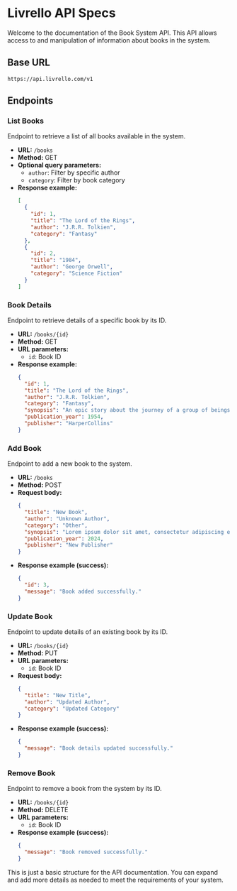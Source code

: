 # Livrello API Specs

Welcome to the documentation of the Book System API. This API allows access to and manipulation of information about books in the system.

## Base URL

```
https://api.livrello.com/v1
```

## Endpoints

### List Books

Endpoint to retrieve a list of all books available in the system.

- **URL:** `/books`
- **Method:** GET
- **Optional query parameters:**
  - `author`: Filter by specific author
  - `category`: Filter by book category
- **Response example:**
  ```json
  [
    {
      "id": 1,
      "title": "The Lord of the Rings",
      "author": "J.R.R. Tolkien",
      "category": "Fantasy"
    },
    {
      "id": 2,
      "title": "1984",
      "author": "George Orwell",
      "category": "Science Fiction"
    }
  ]
  ```

### Book Details

Endpoint to retrieve details of a specific book by its ID.

- **URL:** `/books/{id}`
- **Method:** GET
- **URL parameters:**
  - `id`: Book ID
- **Response example:**
  ```json
  {
    "id": 1,
    "title": "The Lord of the Rings",
    "author": "J.R.R. Tolkien",
    "category": "Fantasy",
    "synopsis": "An epic story about the journey of a group of beings in search of the ultimate fate of the powerful ring.",
    "publication_year": 1954,
    "publisher": "HarperCollins"
  }
  ```

### Add Book

Endpoint to add a new book to the system.

- **URL:** `/books`
- **Method:** POST
- **Request body:**
  ```json
  {
    "title": "New Book",
    "author": "Unknown Author",
    "category": "Other",
    "synopsis": "Lorem ipsum dolor sit amet, consectetur adipiscing elit.",
    "publication_year": 2024,
    "publisher": "New Publisher"
  }
  ```
- **Response example (success):**
  ```json
  {
    "id": 3,
    "message": "Book added successfully."
  }
  ```

### Update Book

Endpoint to update details of an existing book by its ID.

- **URL:** `/books/{id}`
- **Method:** PUT
- **URL parameters:**
  - `id`: Book ID
- **Request body:**
  ```json
  {
    "title": "New Title",
    "author": "Updated Author",
    "category": "Updated Category"
  }
  ```
- **Response example (success):**
  ```json
  {
    "message": "Book details updated successfully."
  }
  ```

### Remove Book

Endpoint to remove a book from the system by its ID.

- **URL:** `/books/{id}`
- **Method:** DELETE
- **URL parameters:**
  - `id`: Book ID
- **Response example (success):**
  ```json
  {
    "message": "Book removed successfully."
  }
  ```

This is just a basic structure for the API documentation. You can expand and add more details as needed to meet the requirements of your system.
